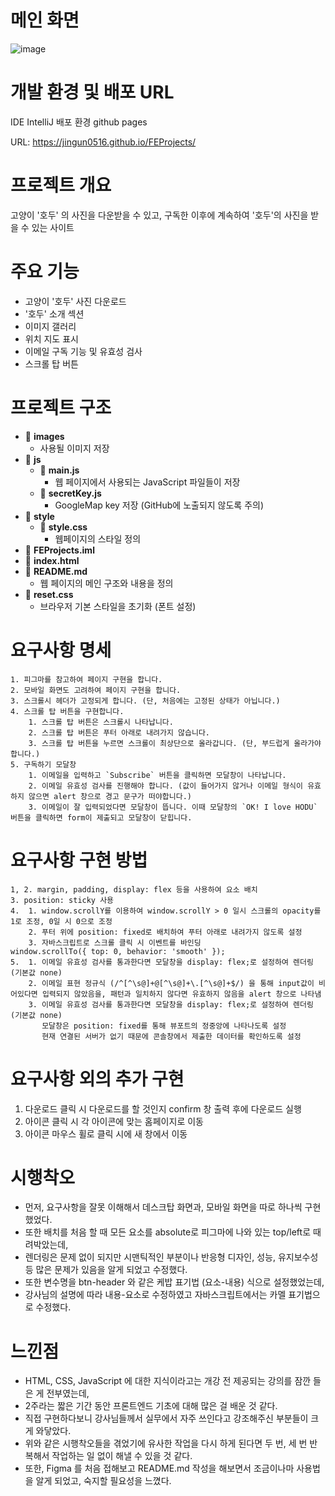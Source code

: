 # 메인 화면
![image](https://github.com/user-attachments/assets/22d32e66-16ba-4dc0-a80e-4b0d83f81dad)

# 개발 환경 및 배포 URL
  IDE
    IntelliJ
  배포 환경
    github pages
  
  URL: https://jingun0516.github.io/FEProjects/

# 프로젝트 개요
고양이 '호두' 의 사진을 다운받을 수 있고, 구독한 이후에 계속하여 '호두'의 사진을 받을 수 있는 사이트

# 주요 기능
- 고양이 '호두' 사진 다운로드
- '호두' 소개 섹션
- 이미지 갤러리
- 위치 지도 표시
- 이메일 구독 기능 및 유효성 검사
- 스크롤 탑 버튼
  
# 프로젝트 구조

- 📂 **images**           
  - 사용될 이미지 저장
- 📂 **js**
  - 📜 **main.js**        
    - 웹 페이지에서 사용되는 JavaScript 파일들이 저장
  - 📜 **secretKey.js**   
    - GoogleMap key 저장 (GitHub에 노출되지 않도록 주의)
- 📂 **style**
  - 📜 **style.css**      
    - 웹페이지의 스타일 정의
- 📜 **FEProjects.iml**
- 📜 **index.html**        
- 📜 **README.md**         
  - 웹 페이지의 메인 구조와 내용을 정의
- 📜 **reset.css**         
  - 브라우저 기본 스타일을 초기화 (폰트 설정)


# 요구사항 명세
    1. 피그마를 참고하여 페이지 구현을 합니다.
    2. 모바일 화면도 고려하여 페이지 구현을 합니다.
    3. 스크롤시 헤더가 고정되게 합니다. (단, 처음에는 고정된 상태가 아닙니다.)
    4. 스크롤 탑 버튼을 구현합니다. 
        1. 스크롤 탑 버튼은 스크롤시 나타납니다.
        2. 스크롤 탑 버튼은 푸터 아래로 내려가지 않습니다.
        3. 스크롤 탑 버튼을 누르면 스크롤이 최상단으로 올라갑니다. (단, 부드럽게 올라가야 합니다.)
    5. 구독하기 모달창
        1. 이메일을 입력하고 `Subscribe` 버튼을 클릭하면 모달창이 나타납니다.
        2. 이메일 유효성 검사를 진행해야 합니다. (값이 들어가지 않거나 이메일 형식이 유효하지 않으면 alert 창으로 경고 문구가 떠야합니다.)
        3. 이메일이 잘 입력되었다면 모달창이 뜹니다. 이때 모달창의 `OK! I love HODU` 버튼을 클릭하면 form이 제출되고 모달창이 닫힙니다.
  

# 요구사항 구현 방법
    1, 2. margin, padding, display: flex 등을 사용하여 요소 배치 
    3. position: sticky 사용
    4.  1. window.scrollY를 이용하여 window.scrollY > 0 일시 스크롤의 opacity를 1로 조정, 0일 시 0으로 조정
        2. 푸터 위에 position: fixed로 배치하여 푸터 아래로 내려가지 않도록 설정
        3. 자바스크립트로 스크롤 클릭 시 이벤트를 바인딩
    window.scrollTo({ top: 0, behavior: 'smooth' });
    5.  1. 이메일 유효성 검사를 통과한다면 모달창을 display: flex;로 설정하여 렌더링 (기본값 none)
        2. 이메일 표현 정규식 (/^[^\s@]+@[^\s@]+\.[^\s@]+$/) 을 통해 input값이 비어있다면 입력되지 않았음을, 패턴과 일치하지 않다면 유효하지 않음을 alert 창으로 나타냄
        3. 이메일 유효성 검사를 통과한다면 모달창을 display: flex;로 설정하여 렌더링 (기본값 none)
           모달창은 position: fixed를 통해 뷰포트의 정중앙에 나타나도록 설정
           현재 연결된 서버가 없기 때문에 콘솔창에서 제출한 데이터를 확인하도록 설정


# 요구사항 외의 추가 구현
  1. 다운로드 클릭 시 다운로드를 할 것인지 confirm 창 출력 후에 다운로드 실행
  2. 아이콘 클릭 시 각 아이콘에 맞는 홈페이지로 이동
  3. 아이콘 마우스 휠로 클릭 시에 새 창에서 이동


# 시행착오
- 먼저, 요구사항을 잘못 이해해서 데스크탑 화면과, 모바일 화면을 따로 하나씩 구현했었다.
- 또한 배치를 처음 할 때 모든 요소를 absolute로 피그마에 나와 있는 top/left로 때려박았는데,
- 렌더링은 문제 없이 되지만 시맨틱적인 부분이나 반응형 디자인, 성능, 유지보수성 등 많은 문제가 있음을 알게 되었고 수정했다.
- 또한 변수명을 btn-header 와 같은 케밥 표기법 (요소-내용) 식으로 설정했었는데, 
- 강사님의 설명에 따라 내용-요소로 수정하였고 자바스크립트에서는 카멜 표기법으로 수정했다.


# 느낀점
- HTML, CSS, JavaScript 에 대한 지식이라고는 개강 전 제공되는 강의를 잠깐 들은 게 전부였는데,
- 2주라는 짧은 기간 동안 프론트엔드 기초에 대해 많은 걸 배운 것 같다.
- 직접 구현하다보니 강사님들께서 실무에서 자주 쓰인다고 강조해주신 부분들이 크게 와닿았다.
- 위와 같은 시행착오들을 겪었기에 유사한 작업을 다시 하게 된다면 두 번, 세 번 반복해서 작업하는 일 없이 해낼 수 있을 것 같다.
- 또한, Figma 를 처음 접해보고 README.md 작성을 해보면서 조금이나마 사용법을 알게 되었고, 숙지할 필요성을 느꼈다.



